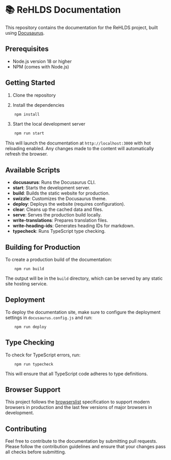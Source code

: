# 📚 ReHLDS Documentation

This repository contains the documentation for the ReHLDS project, built using [Docusaurus](https://docusaurus.io/).

## Prerequisites

- Node.js version 18 or higher
- NPM (comes with Node.js)

## Getting Started

1. Clone the repository

2. Install the dependencies
```bash
    npm install
```
3. Start the local development server
```bash
    npm run start
```
This will launch the documentation at `http://localhost:3000` with hot reloading enabled. Any changes made to the content will automatically refresh the browser.

## Available Scripts

- **docusaurus**: Runs the Docusaurus CLI.
- **start**: Starts the development server.
- **build**: Builds the static website for production.
- **swizzle**: Customizes the Docusaurus theme.
- **deploy**: Deploys the website (requires configuration).
- **clear**: Cleans up the cached data and files.
- **serve**: Serves the production build locally.
- **write-translations**: Prepares translation files.
- **write-heading-ids**: Generates heading IDs for markdown.
- **typecheck**: Runs TypeScript type checking.

## Building for Production

To create a production build of the documentation:
```npm
    npm run build
```
The output will be in the `build` directory, which can be served by any static site hosting service.

## Deployment

To deploy the documentation site, make sure to configure the deployment settings in `docusaurus.config.js` and run:

```npm
    npm run deploy
```
## Type Checking

To check for TypeScript errors, run:
```npm
    npm run typecheck
```
This will ensure that all TypeScript code adheres to type definitions.

## Browser Support

This project follows the [browserslist](https://github.com/browserslist/browserslist) specification to support modern browsers in production and the last few versions of major browsers in development.

## Contributing

Feel free to contribute to the documentation by submitting pull requests. Please follow the contribution guidelines and ensure that your changes pass all checks before submitting.
